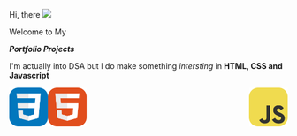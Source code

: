 Hi, there   <img src="https://user-images.githubusercontent.com/18350557/176309783-0785949b-9127-417c-8b55-ab5a4333674e.gif"> <br>
<p>Welcome to My </p>
<b><i>Portfolio  Projects</i></b>
<br>
<p>I'm actually into DSA but I do make something <i>intersting</i> in <b>HTML, CSS and Javascript</b></p>
<img align="left" src="https://github.com/tandpfun/skill-icons/blob/main/icons/CSS.svg" width="70" height="70"><img align="center" src="https://github.com/tandpfun/skill-icons/blob/main/icons/HTML.svg" width="70" height="70"><img align="right" src="https://github.com/tandpfun/skill-icons/blob/main/icons/JavaScript.svg" width="70" height="70">

